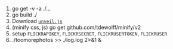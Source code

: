 1. go get -v -a ./...
2. go build ./
3. Download [`unveil.js`](https://github.com/luis-almeida/unveil) 
4. (minify css, js) go get github.com/tdewolff/minify/v2 
5. setup `FLICKRAPIKEY`, `FLICKRSECRET`, `FLICKRUSERTOKEN`, `FLICKRUSER`
6. ./toomorephotos >> ./log.log 2>&1 &
